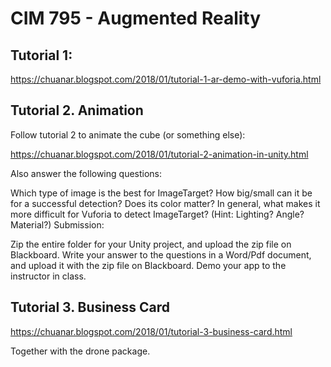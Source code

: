 # CIM 795 - Augmented Reality

## Tutorial 1:
https://chuanar.blogspot.com/2018/01/tutorial-1-ar-demo-with-vuforia.html

## Tutorial 2. Animation

Follow tutorial 2 to animate the cube (or something else):

https://chuanar.blogspot.com/2018/01/tutorial-2-animation-in-unity.html

Also answer the following questions:

Which type of image is the best for ImageTarget? How big/small can it be for a successful detection? Does its color matter?
In general, what makes it more difficult for Vuforia to detect ImageTarget? (Hint: Lighting? Angle? Material?)
Submission:

Zip the entire folder for your Unity project, and upload the zip file on Blackboard.
Write your answer to the questions in a Word/Pdf document, and upload it with the zip file on Blackboard.
Demo your app to the instructor in class.

## Tutorial 3. Business Card

https://chuanar.blogspot.com/2018/01/tutorial-3-business-card.html

Together with the drone package.
